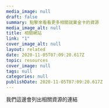 ```yaml
---
media_image: null
draft: false
summary: 點擊來看看更多相關就業金卡的資源
media_image_alt: null
title: 相關網站
link: "1"
cover_image_alt: null
layout: related
date: 2020-11-05T07:09:20.617Z
topic: resources
cover_image: null
tags: null
categories: null
publishDate: 2020-11-05T07:09:20.617Z
---
```

我們這邊會列出相關資源的連結